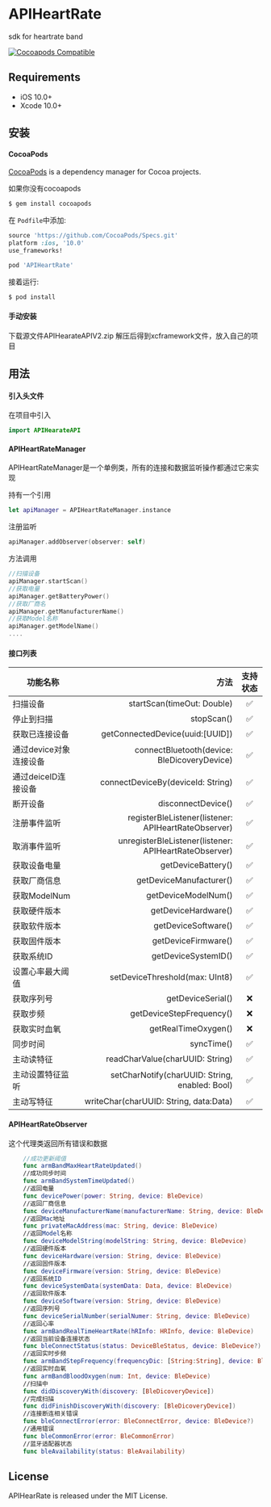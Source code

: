 # APIHeartRate
sdk for heartrate band

[![Cocoapods Compatible](https://img.shields.io/cocoapods/v/APIHeartRate.svg)](https://img.shields.io/cocoapods/v/APIHeartRate.svg)

## Requirements
- iOS 10.0+
- Xcode 10.0+

## 安装

#### CocoaPods
[CocoaPods](http://cocoapods.org) is a dependency manager for Cocoa projects.

如果你没有cocoapods
```bash
$ gem install cocoapods
```

在 `Podfile`中添加:

```ruby
source 'https://github.com/CocoaPods/Specs.git'
platform :ios, '10.0'
use_frameworks!

pod 'APIHeartRate'
```

接着运行:

```bash
$ pod install
```


#### 手动安装

下载源文件APIHearateAPIV2.zip
解压后得到xcframework文件，放入自己的项目



## 用法



#### 引入头文件
在项目中引入
```swift
import APIHearateAPI
```

#### APIHeartRateManager
APIHeartRateManager是一个单例类，所有的连接和数据监听操作都通过它来实现

持有一个引用
```swift
let apiManager = APIHeartRateManager.instance
```
注册监听
```swift
apiManager.addObserver(observer: self)
```
方法调用
```swift
//扫描设备    
apiManager.startScan()
//获取电量
apiManager.getBatteryPower()
//获取厂商名
apiManager.getManufacturerName()
//获取Model名称
apiManager.getModelName()
....
```

#### 接口列表
| 功能名称        | 方法    |  支持状态  |
| --------          | -----:   | :----: |
| 扫描设备        | startScan(timeOut: Double)           |      ✅    |
| 停止到扫描      | stopScan()                          |      ✅    |
| 获取已连接设备         |   getConnectedDevice(uuid:[UUID])                    |     ✅  | 
| 通过device对象连接设备 |   connectBluetooth(device: BleDicoveryDevice)         |     ✅  | 
| 通过deiceID连接设备   |   connectDeviceBy(deviceId: String)                   |     ✅  | 
| 断开设备             |   disconnectDevice()                                   |     ✅  | 
| 注册事件监听          |   registerBleListener(listener: APIHeartRateObserver)  |   ✅    |
| 取消事件监听          |   unregisterBleListener(listener: APIHeartRateObserver)|     ✅  | 
| 获取设备电量          |   getDeviceBattery()                                   |     ✅  | 
| 获取厂商信息          |   getDeviceManufacturer()                               |     ✅  | 
| 获取ModelNum         |   getDeviceModelNum()                                  |     ✅  | 
| 获取硬件版本          |   getDeviceHardware()                                   |     ✅  | 
| 获取软件版本          |   getDeviceSoftware()                                    |     ✅  | 
| 获取固件版本          |   getDeviceFirmware()                                    |     ✅  | 
| 获取系统ID           |   getDeviceSystemID()                                     |     ✅  | 
| 设置心率最大阈值       |   setDeviceThreshold(max: UInt8)                         |     ✅  | 
| 获取序列号            |  getDeviceSerial()                                       |     ❌  | 
| 获取步频              |   getDeviceStepFrequency()                               |     ❌  | 
| 获取实时血氧           |   getRealTimeOxygen()                                     |     ❌  | 
| 同步时间              |   syncTime()                                              |     ✅  | 
| 主动读特征            |   readCharValue(charUUID: String)                         |     ✅  | 
| 主动设置特征监听      |   setCharNotify(charUUID: String, enabled: Bool)            |     ✅  | 
| 主动写特征           |   writeChar(charUUID: String, data:Data)                   |     ✅  | 



#### APIHeartRateObserver
这个代理类返回所有错误和数据
```swift
    //成功更新阈值
    func armBandMaxHeartRateUpdated()
    //成功同步时间
    func armBandSystemTimeUpdated()
    //返回电量
    func devicePower(power: String, device: BleDevice)
    //返回厂商信息
    func deviceManufacturerName(manufacturerName: String, device: BleDevice)
    //返回Mac地址
    func privateMacAddress(mac: String, device: BleDevice)
    //返回Model名称
    func deviceModelString(modelString: String, device: BleDevice)
    //返回硬件版本
    func deviceHardware(version: String, device: BleDevice)
    //返回固件版本
    func deviceFirmware(version: String, device: BleDevice)
    //返回系统ID
    func deviceSystemData(systemData: Data, device: BleDevice)
    //返回软件版本
    func deviceSoftware(version: String, device: BleDevice)
    //返回序列号
    func deviceSerialNumber(serialNumer: String, device: BleDevice)
    //返回心率
    func armBandRealTimeHeartRate(hRInfo: HRInfo, device: BleDevice)
    //返回当前设备连接状态
    func bleConnectStatus(status: DeviceBleStatus, device: BleDevice?)
    //返回实时步频
    func armBandStepFrequency(frequencyDic: [String:String], device: BleDevice)
    //返回实时血氧
    func armBandBloodOxygen(num: Int, device: BleDevice)
    //扫描中
    func didDiscoveryWith(discovery: [BleDicoveryDevice])
    //完成扫描
    func didFinishDiscoveryWith(discovery: [BleDicoveryDevice])
    //连接断连相关错误
    func bleConnectError(error: BleConnectError, device: BleDevice?)
    //通用错误
    func bleCommonError(error: BleCommonError)
    //蓝牙适配器状态
    func bleAvailability(status: BleAvailability)

```



## License
APIHearRate is released under the MIT License.